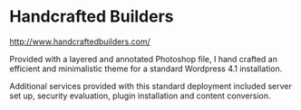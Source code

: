 # Handcrafted Builders
http://www.handcraftedbuilders.com/

Provided with a layered and annotated Photoshop file, I hand crafted an efficient and minimalistic theme for a standard Wordpress 4.1 installation.

Additional services provided with this standard deployment included server set up, security evaluation, plugin installation and content conversion.
